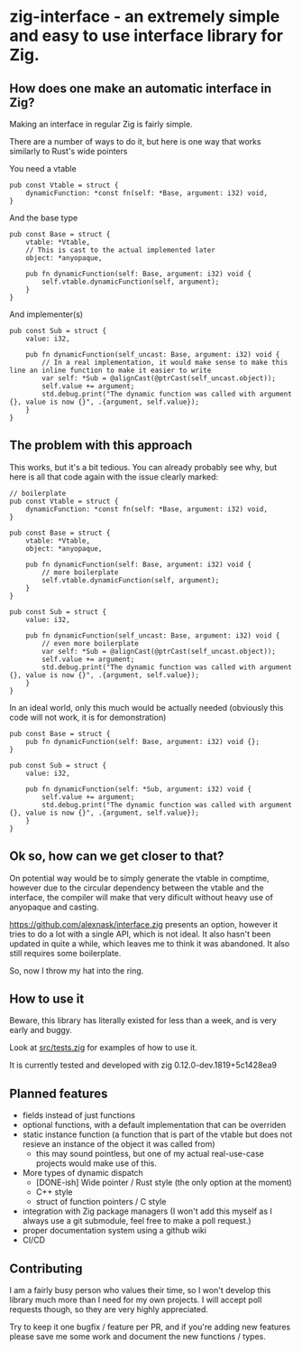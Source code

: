 # zig-interface - an extremely simple and easy to use interface library for Zig.


## How does one make an automatic interface in Zig?

Making an interface in regular Zig is fairly simple.

There are a number of ways to do it, but here is one way that works similarly to Rust's wide pointers

You need a vtable
```Zig
pub const Vtable = struct {
    dynamicFunction: *const fn(self: *Base, argument: i32) void,
}
```

And the base type
```Zig
pub const Base = struct {
    vtable: *Vtable,
    // This is cast to the actual implemented later
    object: *anyopaque,

    pub fn dynamicFunction(self: Base, argument: i32) void {
        self.vtable.dynamicFunction(self, argument);
    }
}
```

And implementer(s)
```Zig
pub const Sub = struct {
    value: i32,

    pub fn dynamicFunction(self_uncast: Base, argument: i32) void {
        // In a real implementation, it would make sense to make this line an inline function to make it easier to write
        var self: *Sub = @alignCast(@ptrCast(self_uncast.object));
        self.value += argument;
        std.debug.print("The dynamic function was called with argument {}, value is now {}", .{argument, self.value});
    }
}
```

## The problem with this approach

This works, but it's a bit tedious. You can already probably see why, but here is all that code again with the issue clearly marked:

```Zig
// boilerplate
pub const Vtable = struct {
    dynamicFunction: *const fn(self: *Base, argument: i32) void,
}

pub const Base = struct {
    vtable: *Vtable,
    object: *anyopaque,

    pub fn dynamicFunction(self: Base, argument: i32) void {
        // more boilerplate
        self.vtable.dynamicFunction(self, argument);
    }
}

pub const Sub = struct {
    value: i32,

    pub fn dynamicFunction(self_uncast: Base, argument: i32) void {
        // even more boilerplate
        var self: *Sub = @alignCast(@ptrCast(self_uncast.object));
        self.value += argument;
        std.debug.print("The dynamic function was called with argument {}, value is now {}", .{argument, self.value});
    }
}
```

In an ideal world, only this much would be actually needed (obviously this code will not work, it is for demonstration)

```Zig
pub const Base = struct {
    pub fn dynamicFunction(self: Base, argument: i32) void {};
}

pub const Sub = struct {
    value: i32,

    pub fn dynamicFunction(self: *Sub, argument: i32) void {
        self.value += argument;
        std.debug.print("The dynamic function was called with argument {}, value is now {}", .{argument, self.value});
    }
}
```

## Ok so, how can we get closer to that?

On potential way would be to simply generate the vtable in comptime, however due to the circular dependency between the vtable and the interface, the compiler will make that very dificult without heavy use of anyopaque and casting.

https://github.com/alexnask/interface.zig presents an option, however it tries to do a lot with a single API, which is not ideal. It also hasn't been updated in quite a while, which leaves me to think it was abandoned. It also still requires some boilerplate.

So, now I throw my hat into the ring.

## How to use it

Beware, this library has literally existed for less than a week, and is very early and buggy.

Look at [src/tests.zig](src/tests.zig) for examples of how to use it.

It is currently tested and developed with zig 0.12.0-dev.1819+5c1428ea9

## Planned features
- fields instead of just functions
- optional functions, with a default implementation that can be overriden
- static instance function (a function that is part of the vtable but does not resieve an instance of the object it was called from)
    - this may sound pointless, but one of my actual real-use-case projects would make use of this.
- More types of dynamic dispatch
    - [DONE-ish] Wide pointer / Rust style (the only option at the moment)
    - C++ style
    - struct of function pointers / C style
- integration with Zig package managers (I won't add this myself as I always use a git submodule, feel free to make a poll request.)
- proper documentation system using a github wiki
- CI/CD

## Contributing

I am a fairly busy person who values their time, so I won't develop this library much more than I need for my own projects. I will accept poll requests though, so they are very highly appreciated.

Try to keep it one bugfix / feature per PR, and if you're adding new features please save me some work and document the new functions / types.
